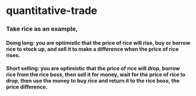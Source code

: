 # quantitative-trade

### Take rice as an example,

#### Doing long: you are optimistic that the price of rice will rise, buy or borrow rice to stock up, and sell it to make a difference when the price of rice rises.

#### Short selling: you are optimistic that the price of rice will drop, borrow rice from the rice boss, then sell it for money, wait for the price of rice to drop, then use the money to buy rice and return it to the rice boss, the price difference.
